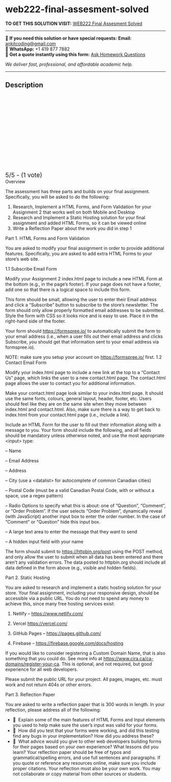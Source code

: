 # web222-final-assesment-solved
**TO GET THIS SOLUTION VISIT:** [WEB222 Final Assesment Solved](https://www.ankitcodinghub.com/product/web222-final-assesment-solved/)


---

📩 **If you need this solution or have special requests:** **Email:** ankitcoding@gmail.com  
📱 **WhatsApp:** +1 419 877 7882  
📄 **Get a quote instantly using this form:** [Ask Homework Questions](https://www.ankitcodinghub.com/services/ask-homework-questions/)

*We deliver fast, professional, and affordable academic help.*

---

<h2>Description</h2>



<div class="kk-star-ratings kksr-auto kksr-align-center kksr-valign-top" data-payload="{&quot;align&quot;:&quot;center&quot;,&quot;id&quot;:&quot;91805&quot;,&quot;slug&quot;:&quot;default&quot;,&quot;valign&quot;:&quot;top&quot;,&quot;ignore&quot;:&quot;&quot;,&quot;reference&quot;:&quot;auto&quot;,&quot;class&quot;:&quot;&quot;,&quot;count&quot;:&quot;1&quot;,&quot;legendonly&quot;:&quot;&quot;,&quot;readonly&quot;:&quot;&quot;,&quot;score&quot;:&quot;5&quot;,&quot;starsonly&quot;:&quot;&quot;,&quot;best&quot;:&quot;5&quot;,&quot;gap&quot;:&quot;4&quot;,&quot;greet&quot;:&quot;Rate this product&quot;,&quot;legend&quot;:&quot;5\/5 - (1 vote)&quot;,&quot;size&quot;:&quot;24&quot;,&quot;title&quot;:&quot;WEB222 Final Assesment  Solved&quot;,&quot;width&quot;:&quot;138&quot;,&quot;_legend&quot;:&quot;{score}\/{best} - ({count} {votes})&quot;,&quot;font_factor&quot;:&quot;1.25&quot;}">

<div class="kksr-stars">

<div class="kksr-stars-inactive">
            <div class="kksr-star" data-star="1" style="padding-right: 4px">


<div class="kksr-icon" style="width: 24px; height: 24px;"></div>
        </div>
            <div class="kksr-star" data-star="2" style="padding-right: 4px">


<div class="kksr-icon" style="width: 24px; height: 24px;"></div>
        </div>
            <div class="kksr-star" data-star="3" style="padding-right: 4px">


<div class="kksr-icon" style="width: 24px; height: 24px;"></div>
        </div>
            <div class="kksr-star" data-star="4" style="padding-right: 4px">


<div class="kksr-icon" style="width: 24px; height: 24px;"></div>
        </div>
            <div class="kksr-star" data-star="5" style="padding-right: 4px">


<div class="kksr-icon" style="width: 24px; height: 24px;"></div>
        </div>
    </div>

<div class="kksr-stars-active" style="width: 138px;">
            <div class="kksr-star" style="padding-right: 4px">


<div class="kksr-icon" style="width: 24px; height: 24px;"></div>
        </div>
            <div class="kksr-star" style="padding-right: 4px">


<div class="kksr-icon" style="width: 24px; height: 24px;"></div>
        </div>
            <div class="kksr-star" style="padding-right: 4px">


<div class="kksr-icon" style="width: 24px; height: 24px;"></div>
        </div>
            <div class="kksr-star" style="padding-right: 4px">


<div class="kksr-icon" style="width: 24px; height: 24px;"></div>
        </div>
            <div class="kksr-star" style="padding-right: 4px">


<div class="kksr-icon" style="width: 24px; height: 24px;"></div>
        </div>
    </div>
</div>


<div class="kksr-legend" style="font-size: 19.2px;">
            5/5 - (1 vote)    </div>
    </div>
<div class="page" title="Page 1">
<div class="layoutArea">
<div class="column">
Overview

The assessment has three parts and builds on your final assignment. Specifically, you will be asked to do the following:

<ol>
<li>Research, Implement a HTML Forms, and Form Validation for your Assignment 2 that works well on both Mobile and Desktop</li>
<li>Research and Implement a Static Hosting solution for your final assignment and added HTML Forms, so it can be viewed online</li>
<li>Write a Reflection Paper about the work you did in step 1</li>
</ol>
Part 1. HTML Forms and Form Validation

You are asked to modify your final assignment in order to provide additional features. Specifically, you are asked to add extra HTML Forms to your store’s web site.

1.1 Subscribe Email Form

Modify your Assignment 2 index.html page to include a new HTML Form at the bottom (e.g., in the page’s footer). If your page does not have a footer, add one so that there is a logical space to include this form.

This form should be small, allowing the user to enter their Email address and click a “Subscribe” button to subscribe to the store’s newsletter. The form should only allow properly formatted email addresses to be submitted. Style the form with CSS so it looks nice and is easy to use. Place it in the right-hand side of the footer.

Your form should https://formspree.io/ to automatically submit the form to your email address (i.e., when a user fills out their email address and clicks Subscribe, *you* should get that information sent to your email address via formspree.io).

NOTE: make sure you setup your account on https://formspree.io/ first. 1.2 Contact Email Form

Modify your index.html page to include a new link at the top to a “Contact Us” page, which links the user to a new contact.html page. The contact.html page allows the user to contact you for additional information.

</div>
</div>
</div>
<div class="page" title="Page 2">
<div class="layoutArea">
<div class="column">
Make your contact.html page look similar to your index.html page. It should use the same fonts, colours, general layout, header, footer, etc. Users should feel like they are on the same site when they move between index.html and contact.html. Also, make sure there is a way to get back to index.html from your contact.html page (i.e., include a link).

Include an HTML Form for the user to fill out their information along with a message to you. Your form should include the following, and all fields should be mandatory unless otherwise noted, and use the most appropriate &lt;input&gt; type:

– Name

– Email Address

– Address

– City (use a &lt;datalist&gt; for autocomplete of common Canadian cities)

– Postal Code (must be a valid Canadian Postal Code, with or without a space, use a regex pattern)

– Radio Options to specify what this is about: one of “Question”, “Comment”, or “Order Problem”. If the user selects “Order Problem”, dynamically reveal (with JavaScript) another input box to enter the order number. In the case of “Comment” or “Question” hide this input box.

– A large text area to enter the message that they want to send

– A hidden input field with your name

The form should submit to https://httpbin.org/post using the POST method, and only allow the user to submit when all data has been entered and there aren’t any validation errors. The data posted to httpbin.org should include all data defined in the form above (e.g., visible and hidden fields).

Part 2. Static Hosting

You are asked to research and implement a static hosting solution for your store. Your final assignment, including your responsive design, should be accessible via a public URL. You do not need to spend any money to achieve this, since many free hosting services exist:

1. Netlify – https://www.netlify.com/

2. Vercel https://vercel.com/

3. GitHub Pages – https://pages.github.com/

4. Firebase – https://firebase.google.com/docs/hosting

If you would like to consider registering a Custom Domain Name, that is also something that you could do. See more info at https://www.cira.ca/ca-domains/register-your-ca. This is optional, and not required, but good experience for all web developers.

</div>
</div>
</div>
<div class="page" title="Page 3">
<div class="layoutArea">
<div class="column">
Please submit the public URL for your project. All pages, images, etc. must work and not return 404s or other errors.

Part 3. Reflection Paper

You are asked to write a reflection paper that is 300 words in length. In your reflection, please address all of the following:

<ul>
<li> &nbsp;Explain some of the main features of HTML Forms and Input elements you used to help make sure the user’s input was valid for your forms.</li>
<li> &nbsp;How did you test that your forms were working, and did this testing find any bugs in your implementation? How did you address these?</li>
<li> &nbsp;What advice would you give to other web developers building forms for their pages based on your own experience? What lessons did you learn?
Your reflection paper should be free of typos and grammatical/spelling errors, and use full sentences and paragraphs. If you quote or reference any resources online, make sure you include proper citations. Your reflection must also be your own work. You may not collaborate or copy material from other sources or students.
</li>
</ul>
</div>
</div>
</div>
